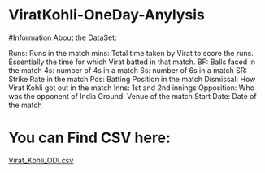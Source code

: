 # ViratKohli-OneDay-Anylysis

#Information About the DataSet:

Runs: Runs in the match
mins: Total time taken by Virat to score the runs. Essentially the time for which Virat batted in that match.
BF: Balls faced in the match
4s: number of 4s in a match
6s: number of 6s in a match
SR: Strike Rate in the match
Pos: Batting Position in the match
Dismissal: How Virat Kohli got out in the match
Inns: 1st and 2nd innings
Opposition: Who was the opponent of India
Ground: Venue of the match
Start Date: Date of the match

#  You can Find CSV here:
[Virat_Kohli_ODI.csv](https://github.com/aadii0408/ViratKohli-OneDay-Anylysis/files/12588628/Virat_Kohli_ODI.csv)

